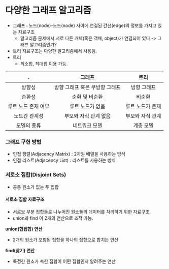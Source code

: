# 다양한 그래프 알고리즘
- 그래프 : 노드(node)-노드(node) 사이에 연결된 간선(edge)의 정보를 가지고 있는 자료구조
  - 알고리즘 문제에서 서로 다른 개체(혹은 객체, object)가 연결되어 있다 -> 그래프 알고리즘인가?
- 트리 자료구조는 다양한 알고리즘에서 사용됨.
- 트리
  - 최소힙, 최대힙 이용 가능.

|.|그래프|트리|
|:--:|:--:|:--:|
|방향성|방향 그래프 혹은 무방향 그래프|방향 그래프|
|순환성|순환 및 비순환|비순환|
|루트 노드 존재 여부|루트 노드가 없음|루트 노드가 존재|
|노드간 관계성|부모와 자식 관계 없음|부모와 자식 관계|
|모델의 종류|네트워크 모델|계층 모델|

### 그래프 구현 방법
- 인접 행렬(Adjacency Matrix) : 2차원 배열을 사용하는 방식
- 인접 리스트(Adjacency List) : 리스트를 사용하는 방식

### 서로소 집합(Disjoint Sets)
- 공통 원소가 없는 두 집합
#### 서로소 집합 자료구조
- 서로보 부분 집합들로 나누어진 원소들의 데이터를 처리하기 위한 자료구조.
- union과 find 이 2개의 연산으로 조작 가능.      

**union(합집합) 연산**
- 2개의 원소가 포함된 집합을 하나의 집합으로 합치는 연산

**find(찾기) 연산**
- 특정한 원소가 속한 집합이 어떤 집합인지 알려주는 연산